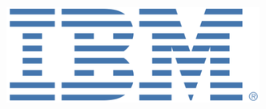 [![IBM](/static/img/extra/2016/ibm.png "IBM")](http://www-05.ibm.com/employment/cz/ibm_centre_brno/index.shtml)